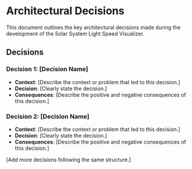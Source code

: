 # Architectural Decisions

This document outlines the key architectural decisions made during the development of the Solar System Light Speed Visualizer.

## Decisions

### Decision 1: [Decision Name]
* **Context**: [Describe the context or problem that led to this decision.]
* **Decision**: [Clearly state the decision.]
* **Consequences**: [Describe the positive and negative consequences of this decision.]

### Decision 2: [Decision Name]
* **Context**: [Describe the context or problem that led to this decision.]
* **Decision**: [Clearly state the decision.]
* **Consequences**: [Describe the positive and negative consequences of this decision.]

[Add more decisions following the same structure.]
